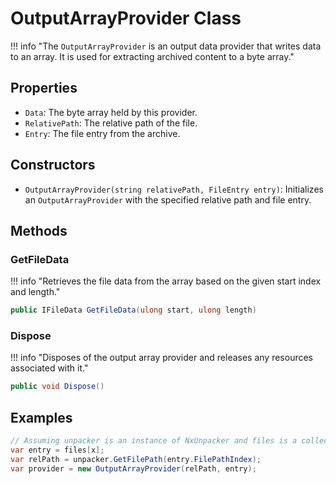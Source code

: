 ﻿# OutputArrayProvider Class

!!! info "The `OutputArrayProvider` is an output data provider that writes data to an array. It is used for extracting archived content to a byte array."

## Properties

- `Data`: The byte array held by this provider.
- `RelativePath`: The relative path of the file.
- `Entry`: The file entry from the archive.

## Constructors

- `OutputArrayProvider(string relativePath, FileEntry entry)`: Initializes an `OutputArrayProvider` with the specified relative path and file entry.

## Methods

### GetFileData

!!! info "Retrieves the file data from the array based on the given start index and length."

```csharp
public IFileData GetFileData(ulong start, ulong length)
```

### Dispose

!!! info "Disposes of the output array provider and releases any resources associated with it."

```csharp
public void Dispose()
```

## Examples

```csharp
// Assuming unpacker is an instance of NxUnpacker and files is a collection of FileEntry instances from NxUnpacker
var entry = files[x];
var relPath = unpacker.GetFilePath(entry.FilePathIndex);
var provider = new OutputArrayProvider(relPath, entry);
```
